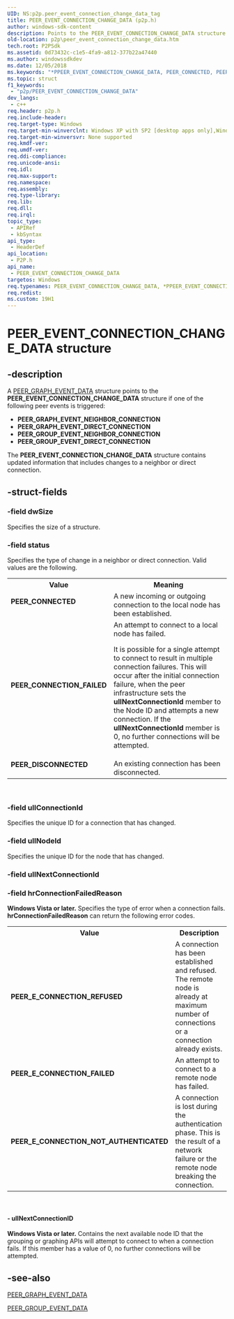 ```yaml
---
UID: NS:p2p.peer_event_connection_change_data_tag
title: PEER_EVENT_CONNECTION_CHANGE_DATA (p2p.h)
author: windows-sdk-content
description: Points to the PEER_EVENT_CONNECTION_CHANGE_DATA structure if one of the following peer events is triggered.
old-location: p2p\peer_event_connection_change_data.htm
tech.root: P2PSdk
ms.assetid: 0d73432c-c1e5-4fa9-a812-377b22a47440
ms.author: windowssdkdev
ms.date: 12/05/2018
ms.keywords: "*PPEER_EVENT_CONNECTION_CHANGE_DATA, PEER_CONNECTED, PEER_CONNECTION_FAILED, PEER_DISCONNECTED, PEER_EVENT_CONNECTION_CHANGE_DATA, PEER_EVENT_CONNECTION_CHANGE_DATA structure [Peer Networking], PPEER_EVENT_CONNECTION_CHANGE_DATA, PPEER_EVENT_CONNECTION_CHANGE_DATA structure pointer [Peer Networking], p2p.peer_event_connection_change_data, p2p/PPEER_EVENT_CONNECTION_CHANGE_DATA, p2p/peer_event_connection_change_data_tag"
ms.topic: struct
f1_keywords: 
 - "p2p/PEER_EVENT_CONNECTION_CHANGE_DATA"
dev_langs:
 - c++
req.header: p2p.h
req.include-header: 
req.target-type: Windows
req.target-min-winverclnt: Windows XP with SP2 [desktop apps only],Windows XP with SP1 with the Advanced Networking Pack forWindows XP
req.target-min-winversvr: None supported
req.kmdf-ver: 
req.umdf-ver: 
req.ddi-compliance: 
req.unicode-ansi: 
req.idl: 
req.max-support: 
req.namespace: 
req.assembly: 
req.type-library: 
req.lib: 
req.dll: 
req.irql: 
topic_type:
 - APIRef
 - kbSyntax
api_type:
 - HeaderDef
api_location:
 - P2P.h
api_name:
 - PEER_EVENT_CONNECTION_CHANGE_DATA
targetos: Windows
req.typenames: PEER_EVENT_CONNECTION_CHANGE_DATA, *PPEER_EVENT_CONNECTION_CHANGE_DATA
req.redist: 
ms.custom: 19H1
---
```


# PEER_EVENT_CONNECTION_CHANGE_DATA structure


## -description


  A <a href="https://docs.microsoft.com/windows/desktop/api/p2p/ns-p2p-peer_graph_event_data">PEER_GRAPH_EVENT_DATA</a> structure points to the <b>PEER_EVENT_CONNECTION_CHANGE_DATA</b> structure if one of the following peer events is triggered:
<ul>
<li><b>PEER_GRAPH_EVENT_NEIGHBOR_CONNECTION</b></li>
<li><b>PEER_GRAPH_EVENT_DIRECT_CONNECTION</b></li>
<li><b>PEER_GROUP_EVENT_NEIGHBOR_CONNECTION</b></li>
<li><b>PEER_GROUP_EVENT_DIRECT_CONNECTION</b></li>
</ul>  The  <b>PEER_EVENT_CONNECTION_CHANGE_DATA</b> structure contains  updated information that includes changes to   a neighbor or direct connection.


## -struct-fields




### -field dwSize

Specifies the size of a structure.


### -field status

Specifies the type of change in a neighbor or direct connection. Valid values are the following.

<table>
<tr>
<th>Value</th>
<th>Meaning</th>
</tr>
<tr>
<td width="40%"><a id="PEER_CONNECTED"></a><a id="peer_connected"></a><dl>
<dt><b><b>PEER_CONNECTED</b></b></dt>
</dl>
</td>
<td width="60%">
A new incoming or outgoing connection to the local node has been established.

</td>
</tr>
<tr>
<td width="40%"><a id="PEER_CONNECTION_FAILED"></a><a id="peer_connection_failed"></a><dl>
<dt><b><b>PEER_CONNECTION_FAILED</b></b></dt>
</dl>
</td>
<td width="60%">
An attempt to connect to a local node has failed. 

It is possible for a single attempt to connect to result in multiple connection failures. This will occur after the initial connection failure, when the peer infrastructure sets the <b>ullNextConnectionId</b> member to the Node ID and attempts a new connection.  If the <b>ullNextConnectionId</b> member is 0, no further connections will be attempted.

</td>
</tr>
<tr>
<td width="40%"><a id="PEER_DISCONNECTED"></a><a id="peer_disconnected"></a><dl>
<dt><b><b>PEER_DISCONNECTED</b></b></dt>
</dl>
</td>
<td width="60%">
An existing connection has been disconnected.

</td>
</tr>
</table>
 


### -field ullConnectionId

  Specifies the unique ID for a connection that has changed.


### -field ullNodeId

Specifies the unique ID for the node that has changed.


### -field ullNextConnectionId

 


### -field hrConnectionFailedReason

<b>Windows Vista or later.</b> Specifies the type of error when a connection fails.  <b>hrConnectionFailedReason</b> can return the following error codes.

<table>
<tr>
<th>Value</th>
<th>Description</th>
</tr>
<tr>
<td><b>PEER_E_CONNECTION_REFUSED</b></td>
<td>A connection has been established and refused. The remote node is already at  maximum number of connections or a connection already exists.</td>
</tr>
<tr>
<td><b>PEER_E_CONNECTION_FAILED</b></td>
<td>An attempt to connect to a remote node has failed.</td>
</tr>
<tr>
<td><b>PEER_E_CONNECTION_NOT_AUTHENTICATED </b></td>
<td>A connection is lost during the authentication phase. This is the result of a network failure or the  remote node breaking the connection.</td>
</tr>
</table>
 


#### - ullNextConnectionID

<b>Windows Vista or later.</b> Contains the next available node ID that the grouping or graphing APIs will attempt to connect to when a connection fails. If this member has a value of 0, no further connections will be attempted.


## -see-also




<a href="https://docs.microsoft.com/windows/desktop/api/p2p/ns-p2p-peer_graph_event_data">PEER_GRAPH_EVENT_DATA</a>



<a href="https://docs.microsoft.com/windows/desktop/api/p2p/ns-p2p-peer_group_event_data_tag">PEER_GROUP_EVENT_DATA</a>
 

 

